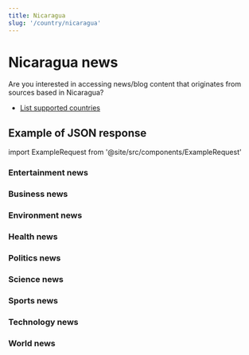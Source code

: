 ```yaml
---
title: Nicaragua
slug: '/country/nicaragua'
---
```


# Nicaragua news

Are you interested in accessing news/blog content that originates from sources based in Nicaragua?

- [List supported countries](/articles/countries)

## Example of JSON response

import ExampleRequest from '@site/src/components/ExampleRequest'

### Entertainment news
<ExampleRequest url="https://apitube.io/v1/news/articles?limit=2&category=news/Arts_and_Entertainment&country=ni"></ExampleRequest>

### Business news
<ExampleRequest url="https://apitube.io/v1/news/articles?limit=2&category=news/Business&country=ni"></ExampleRequest>

### Environment news
<ExampleRequest url="https://apitube.io/v1/news/articles?limit=2&category=news/Environment&country=ni"></ExampleRequest>

### Health news
<ExampleRequest url="https://apitube.io/v1/news/articles?limit=2&category=news/Health&country=ni"></ExampleRequest>

### Politics news
<ExampleRequest url="https://apitube.io/v1/news/articles?limit=2&category=news/Politics&country=ni"></ExampleRequest>

### Science news
<ExampleRequest url="https://apitube.io/v1/news/articles?limit=2&category=news/Science&country=ni"></ExampleRequest>

### Sports news
<ExampleRequest url="https://apitube.io/v1/news/articles?limit=2&category=news/Sports&country=ni"></ExampleRequest>

### Technology news
<ExampleRequest url="https://apitube.io/v1/news/articles?limit=2&category=news/Technology&country=ni"></ExampleRequest>

### World news
<ExampleRequest url="https://apitube.io/v1/news/articles?limit=2&category=news/World&country=ni"></ExampleRequest>
